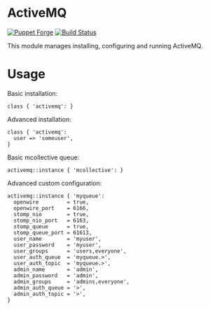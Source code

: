 # ActiveMQ

[![Puppet Forge](http://img.shields.io/puppetforge/v/jbussdieker/activemq.svg)](https://forge.puppetlabs.com/jbussdieker/activemq)
[![Build Status](https://travis-ci.org/jbussdieker/puppet-activemq.png?branch=master)](https://travis-ci.org/jbussdieker/puppet-activemq)

This module manages installing, configuring and running ActiveMQ.

# Usage

Basic installation:

```puppet
class { 'activemq': }
```

Advanced installation:

```puppet
class { 'activemq':
  user => 'someuser',
}
```

Basic mcollective queue:

```puppet
activemq::instance { 'mcollective': }
```

Advanced custom configuration:

```puppet
activemq::instance { 'myqueue':
  openwire         = true,
  openwire_port    = 6166,
  stomp_nio        = true,
  stomp_nio_port   = 6163,
  stomp_queue      = true,
  stomp_queue_port = 61613,
  user_name        = 'myuser',
  user_password    = 'myuser',
  user_groups      = 'users,everyone',
  user_auth_queue  = 'myqueue.>',
  user_auth_topic  = 'myqueue.>',
  admin_name       = 'admin',
  admin_password   = 'admin',
  admin_groups     = 'admins,everyone',
  admin_auth_queue = '>',
  admin_auth_topic = '>',
}
```
